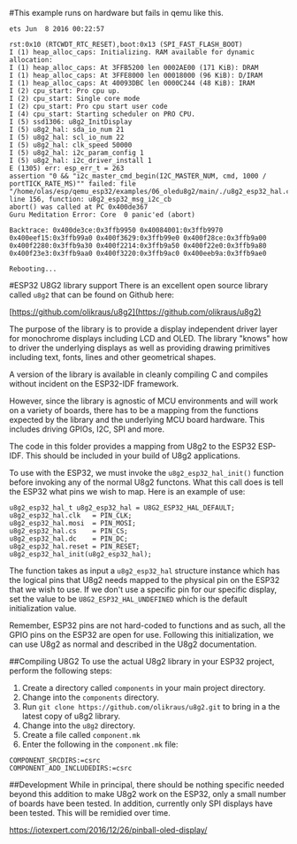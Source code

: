 #This example runs on hardware but fails in qemu like this.


```
ets Jun  8 2016 00:22:57

rst:0x10 (RTCWDT_RTC_RESET),boot:0x13 (SPI_FAST_FLASH_BOOT)
I (1) heap_alloc_caps: Initializing. RAM available for dynamic allocation:
I (1) heap_alloc_caps: At 3FFB5200 len 0002AE00 (171 KiB): DRAM
I (1) heap_alloc_caps: At 3FFE8000 len 00018000 (96 KiB): D/IRAM
I (1) heap_alloc_caps: At 40093DBC len 0000C244 (48 KiB): IRAM
I (2) cpu_start: Pro cpu up.
I (2) cpu_start: Single core mode
I (2) cpu_start: Pro cpu start user code
I (4) cpu_start: Starting scheduler on PRO CPU.
I (5) ssd1306: u8g2_InitDisplay
I (5) u8g2_hal: sda_io_num 21
I (5) u8g2_hal: scl_io_num 22
I (5) u8g2_hal: clk_speed 50000
I (5) u8g2_hal: i2c_param_config 1
I (5) u8g2_hal: i2c_driver_install 1
E (1305) err: esp_err_t = 263
assertion "0 && "i2c_master_cmd_begin(I2C_MASTER_NUM, cmd, 1000 / portTICK_RATE_MS)"" failed: file "/home/olas/esp/qemu_esp32/examples/06_oledu8g2/main/./u8g2_esp32_hal.c", line 156, function: u8g2_esp32_msg_i2c_cb
abort() was called at PC 0x400de367
Guru Meditation Error: Core  0 panic'ed (abort)

Backtrace: 0x400de3ce:0x3ffb9950 0x40084001:0x3ffb9970 0x400eef15:0x3ffb99a0 0x400f3629:0x3ffb99e0 0x400f28ce:0x3ffb9a00 0x400f2280:0x3ffb9a30 0x400f2214:0x3ffb9a50 0x400f22e0:0x3ffb9a80 0x400f23e3:0x3ffb9aa0 0x400f3220:0x3ffb9ac0 0x400eeb9a:0x3ffb9ae0

Rebooting...
```


#ESP32 U8G2 library support
There is an excellent open source library called `u8g2` that can be found on Github here:

[https://github.com/olikraus/u8g2](https://github.com/olikraus/u8g2)

The purpose of the library is to provide a display independent driver layer for monochrome displays including LCD and OLED.
The library "knows" how to driver the underlying displays as well as providing drawing primitives including text, fonts, lines and
other geometrical shapes.

A version of the library is available in cleanly compiling C and compiles without incident on the ESP32-IDF framework.

However, since the library is agnostic of MCU environments and will work on a variety of boards, there has to be a mapping from
the functions expected by the library and the underlying MCU board hardware.  This includes driving GPIOs, I2C, SPI and more.

The code in this folder provides a mapping from U8g2 to the ESP32 ESP-IDF.  This should be included in your build of U8g2 applications.

To use with the ESP32, we must invoke the `u8g2_esp32_hal_init()` function before invoking any of the normal U8g2 functons.  What
this call does is tell the ESP32 what pins we wish to map.  Here is an example of use:

```
u8g2_esp32_hal_t u8g2_esp32_hal = U8G2_ESP32_HAL_DEFAULT;
u8g2_esp32_hal.clk   = PIN_CLK;
u8g2_esp32_hal.mosi  = PIN_MOSI;
u8g2_esp32_hal.cs    = PIN_CS;
u8g2_esp32_hal.dc    = PIN_DC;
u8g2_esp32_hal.reset = PIN_RESET;
u8g2_esp32_hal_init(u8g2_esp32_hal);
```

The function takes as input a `u8g2_esp32_hal` structure instance which has the logical pins that U8g2 needs mapped to the
physical pin on the ESP32 that we wish to use.  If we don't use a specific pin for our specific display, set the value to
be `U8G2_ESP32_HAL_UNDEFINED` which is the default initialization value.

Remember, ESP32 pins are not hard-coded to functions and as such, all the GPIO pins on the ESP32 are open for use.  Following
this initialization, we can use U8g2 as normal and described in the U8g2 documentation.

##Compiling U8G2
To use the actual U8g2 library in your ESP32 project, perform the following steps:

1. Create a directory called `components` in your main project directory.
2. Change into the `components` directory.
3. Run `git clone https://github.com/olikraus/u8g2.git` to bring in a the latest copy of u8g2 library.
4. Change into the `u8g2` directory.
5. Create a file called `component.mk`
6. Enter the following in the `component.mk` file:
```
COMPONENT_SRCDIRS:=csrc
COMPONENT_ADD_INCLUDEDIRS:=csrc
```


##Development
While in principal, there should be nothing specific needed beyond this addition to make U8g2 work on the ESP32, only a small
number of boards have been tested.  In addition, currently only SPI displays have been tested.  This will be remidied over time.


https://iotexpert.com/2016/12/26/pinball-oled-display/